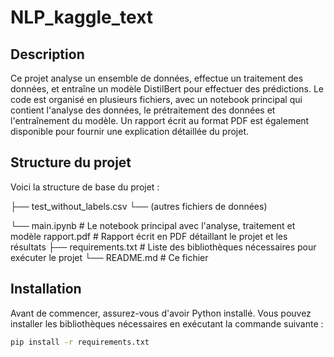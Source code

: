 # NLP_kaggle_text


## Description

Ce projet analyse un ensemble de données, effectue un traitement des données, et entraîne un modèle DistilBert pour effectuer des prédictions. Le code est organisé en plusieurs fichiers, avec un notebook principal qui contient l'analyse des données, le prétraitement des données et l'entraînement du modèle. Un rapport écrit au format PDF est également disponible pour fournir une explication détaillée du projet.

## Structure du projet

Voici la structure de base du projet :


├── test_without_labels.csv
└── (autres fichiers de données)

└── main.ipynb         # Le notebook principal avec l'analyse, traitement et modèle
 rapport.pdf        # Rapport écrit en PDF détaillant le projet et les résultats
├── requirements.txt       # Liste des bibliothèques nécessaires pour exécuter le projet
└── README.md              # Ce fichier



## Installation

Avant de commencer, assurez-vous d'avoir Python installé. Vous pouvez installer les bibliothèques nécessaires en exécutant la commande suivante :

```bash
pip install -r requirements.txt





